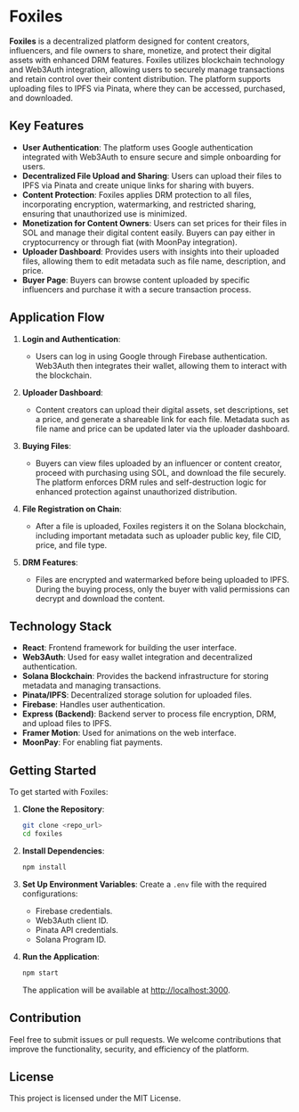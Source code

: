 # Foxiles

**Foxiles** is a decentralized platform designed for content creators, influencers, and file owners to share, monetize, and protect their digital assets with enhanced DRM features. Foxiles utilizes blockchain technology and Web3Auth integration, allowing users to securely manage transactions and retain control over their content distribution. The platform supports uploading files to IPFS via Pinata, where they can be accessed, purchased, and downloaded.

## Key Features

- **User Authentication**: The platform uses Google authentication integrated with Web3Auth to ensure secure and simple onboarding for users.
- **Decentralized File Upload and Sharing**: Users can upload their files to IPFS via Pinata and create unique links for sharing with buyers.
- **Content Protection**: Foxiles applies DRM protection to all files, incorporating encryption, watermarking, and restricted sharing, ensuring that unauthorized use is minimized.
- **Monetization for Content Owners**: Users can set prices for their files in SOL and manage their digital content easily. Buyers can pay either in cryptocurrency or through fiat (with MoonPay integration).
- **Uploader Dashboard**: Provides users with insights into their uploaded files, allowing them to edit metadata such as file name, description, and price.
- **Buyer Page**: Buyers can browse content uploaded by specific influencers and purchase it with a secure transaction process.

## Application Flow

1. **Login and Authentication**:
   - Users can log in using Google through Firebase authentication. Web3Auth then integrates their wallet, allowing them to interact with the blockchain.

2. **Uploader Dashboard**:
   - Content creators can upload their digital assets, set descriptions, set a price, and generate a shareable link for each file. Metadata such as file name and price can be updated later via the uploader dashboard.

3. **Buying Files**:
   - Buyers can view files uploaded by an influencer or content creator, proceed with purchasing using SOL, and download the file securely. The platform enforces DRM rules and self-destruction logic for enhanced protection against unauthorized distribution.

4. **File Registration on Chain**:
   - After a file is uploaded, Foxiles registers it on the Solana blockchain, including important metadata such as uploader public key, file CID, price, and file type.

5. **DRM Features**:
   - Files are encrypted and watermarked before being uploaded to IPFS. During the buying process, only the buyer with valid permissions can decrypt and download the content.

## Technology Stack

- **React**: Frontend framework for building the user interface.
- **Web3Auth**: Used for easy wallet integration and decentralized authentication.
- **Solana Blockchain**: Provides the backend infrastructure for storing metadata and managing transactions.
- **Pinata/IPFS**: Decentralized storage solution for uploaded files.
- **Firebase**: Handles user authentication.
- **Express (Backend)**: Backend server to process file encryption, DRM, and upload files to IPFS.
- **Framer Motion**: Used for animations on the web interface.
- **MoonPay**: For enabling fiat payments.

## Getting Started

To get started with Foxiles:

1. **Clone the Repository**:
   ```bash
   git clone <repo_url>
   cd foxiles
   ```

2. **Install Dependencies**:
   ```bash
   npm install
   ```

3. **Set Up Environment Variables**:
   Create a `.env` file with the required configurations:
   - Firebase credentials.
   - Web3Auth client ID.
   - Pinata API credentials.
   - Solana Program ID.

4. **Run the Application**:
   ```bash
   npm start
   ```
   The application will be available at [http://localhost:3000](http://localhost:3000).

## Contribution

Feel free to submit issues or pull requests. We welcome contributions that improve the functionality, security, and efficiency of the platform.

## License

This project is licensed under the MIT License.

